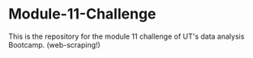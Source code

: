 # Module-11-Challenge
This is the repository for the module 11 challenge of UT's data analysis Bootcamp. (web-scraping!)
